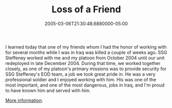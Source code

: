 ﻿---
title: Loss of a Friend
date: "2005-03-06T21:30:48.6880000-05:00"
description: I learned today that one of my friends whom I had the honor of
featuredImage: img/9294-featured.png
---

I learned today that one of my friends whom I had the honor of working with for several months while I was in Iraq was killed a couple of weeks ago. SSG Steffeney worked with me and my platoon from October 2004 until our unit redeployed in late December 2004. During that time, we worked together closely, as one of my platoon's primary missions was to provide security for SSG Steffeney's EOD team, a job we took great pride in. He was a very professional soldier and I enjoyed working with him. His was one of the most important, and one of the most dangerous, jobs in Iraq, and I'm proud to have known him and served with him.

[More information](http://www.militarycity.com/valor/690176.html).

